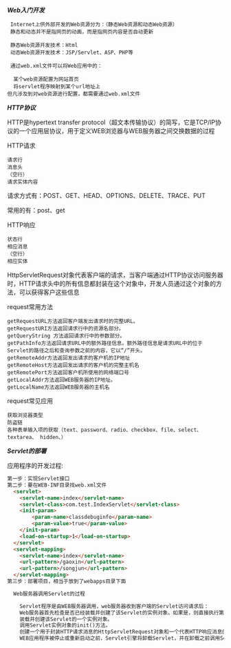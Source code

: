  ***Web入门开发***

     Internet上供外部开发的Web资源分为：（静态Web资源和动态Web资源）
     静态和动态并不是指网页的动画，而是指网页内容是否自动更新

     静态Web资源开发技术：Html
     动态Web资源开发技术：JSP/Servlet、ASP、PHP等

     通过web.xml文件可以将Web应用中的：

      某个web资源配置为网站首页
      将servlet程序映射到某个url地址上
    但凡涉及到对web资源进行配置，都需要通过web.xml文件

***HTTP协议***

  HTTP是hypertext transfer protocol（超文本传输协议）的简写，它是TCP/IP协议的一个应用层协议，用于定义WEB浏览器与WEB服务器之间交换数据的过程

  HTTP请求

    请求行
    消息头
    （空行）
    请求实体内容

  请求方式有：POST、GET、HEAD、OPTIONS、DELETE、TRACE、PUT

  常用的有：post、get



  HTTP响应


    状态行
    相应消息
    （空行）
    相应实体

  HttpServletRequest对象代表客户端的请求，当客户端通过HTTP协议访问服务器时，HTTP请求头中的所有信息都封装在这个对象中，开发人员通过这个对象的方法，可以获得客户这些信息

  request常用方法

    getRequestURL方法返回客户端发出请求时的完整URL。
    getRequestURI方法返回请求行中的资源名部分。
    getQueryString 方法返回请求行中的参数部分。
    getPathInfo方法返回请求URL中的额外路径信息。额外路径信息是请求URL中的位于Servlet的路径之后和查询参数之前的内容，它以“/”开头。
    getRemoteAddr方法返回发出请求的客户机的IP地址
    getRemoteHost方法返回发出请求的客户机的完整主机名
    getRemotePort方法返回客户机所使用的网络端口号
    getLocalAddr方法返回WEB服务器的IP地址。
    getLocalName方法返回WEB服务器的主机名

  request常见应用

    获取浏览器类型
    防盗链
    各种表单输入项的获取（text、password、radio、checkbox、file、select、textarea、 hidden、）

***Servlet的部署***


应用程序的开发过程:
``` html
第一步：实现Servlet接口
第二步：要在WEB-INF目录找web.xml文件
  <servlet>
    <servlet-name>index</servlet-name>
    <servlet-class>com.test.IndexServlet</servlet-class>
    <init-param>
        <param-name>classdebuginfo</param-name>
        <param-value>true</param-value>
    </init-param>
    <load-on-startup>1</load-on-startup>
  </servlet>
  <servlet-mapping>
    <servlet-name>index</servlet-name>
    <url-pattern>/gaoxin</url-pattern>
    <url-pattern>/songjun</url-pattern>
  </servlet-mapping>
第三步：部署项目，相当于放到了webapps目录下面

  Web服务器调用Servlet的过程

    Servlet程序是由WEB服务器调用，web服务器收到客户端的Servlet访问请求后：
    Web服务器首先检查是否已经装载并创建了该Servlet的实例对象。如果是，则直接执行第④步，否则，执行第②步。
    装载并创建该Servlet的一个实例对象。
    调用Servlet实例对象的init()方法。
    创建一个用于封装HTTP请求消息的HttpServletRequest对象和一个代表HTTP响应消息的HttpServletResponse对象，然后调用Servlet的service()方法并将请求和响应对象作为参数传递进去。
    WEB应用程序被停止或重新启动之前，Servlet引擎将卸载Servlet，并在卸载之前调用Servlet的destroy()方法。
